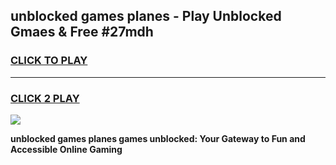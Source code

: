 
## unblocked games planes - Play Unblocked Gmaes & Free #27mdh
<h3>
<a href="https://news.freeplayer.one?title=unblocked_games_planes&ref=24F">CLICK TO PLAY</a></h3>
<hr>

<h3>
<a href="https://news.freeplayer.one?title=unblocked_games_planes&ref=24F">CLICK 2 PLAY</a>
  
</h3>

<a href="https://news.freeplayer.one?title=unblocked_games_planes&ref=24F/"><img src="https://clearcache.store/games.png"></a>


**unblocked games planes games unblocked: Your Gateway to Fun and Accessible Online Gaming**
